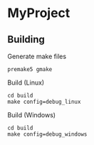 # MyProject

## Building

Generate make files

```
premake5 gmake
```

Build (Linux)

```
cd build
make config=debug_linux
```

Build (Windows)

```
cd build
make config=debug_windows
```
